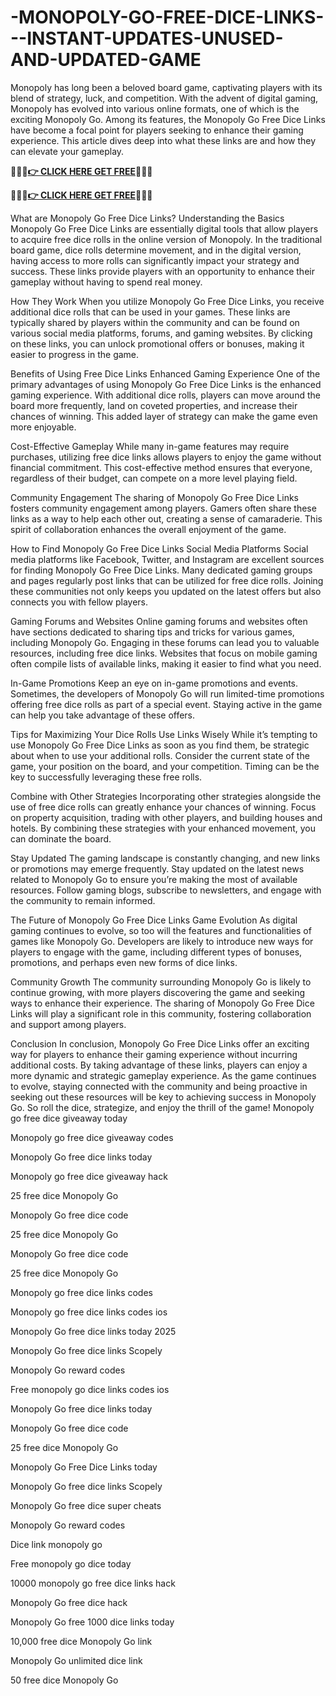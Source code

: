 # -MONOPOLY-GO-FREE-DICE-LINKS---INSTANT-UPDATES-UNUSED-AND-UPDATED-GAME

Monopoly has long been a beloved board game, captivating players with its blend of strategy, luck, and competition. With the advent of digital gaming, Monopoly has evolved into various online formats, one of which is the exciting Monopoly Go. Among its features, the Monopoly Go Free Dice Links have become a focal point for players seeking to enhance their gaming experience. This article dives deep into what these links are and how they can elevate your gameplay.



🎲🎲🎲**[👉 CLICK HERE GET FREE](https://tinyurl.com/yk4k8xwf)**🎲🎲🎲

🎲🎲🎲**[👉 CLICK HERE GET FREE](https://tinyurl.com/yk4k8xwf)**🎲🎲🎲



What are Monopoly Go Free Dice Links?
Understanding the Basics
Monopoly Go Free Dice Links are essentially digital tools that allow players to acquire free dice rolls in the online version of Monopoly. In the traditional board game, dice rolls determine movement, and in the digital version, having access to more rolls can significantly impact your strategy and success. These links provide players with an opportunity to enhance their gameplay without having to spend real money.

How They Work
When you utilize Monopoly Go Free Dice Links, you receive additional dice rolls that can be used in your games. These links are typically shared by players within the community and can be found on various social media platforms, forums, and gaming websites. By clicking on these links, you can unlock promotional offers or bonuses, making it easier to progress in the game.

Benefits of Using Free Dice Links
Enhanced Gaming Experience
One of the primary advantages of using Monopoly Go Free Dice Links is the enhanced gaming experience. With additional dice rolls, players can move around the board more frequently, land on coveted properties, and increase their chances of winning. This added layer of strategy can make the game even more enjoyable.

Cost-Effective Gameplay
While many in-game features may require purchases, utilizing free dice links allows players to enjoy the game without financial commitment. This cost-effective method ensures that everyone, regardless of their budget, can compete on a more level playing field.

Community Engagement
The sharing of Monopoly Go Free Dice Links fosters community engagement among players. Gamers often share these links as a way to help each other out, creating a sense of camaraderie. This spirit of collaboration enhances the overall enjoyment of the game.

How to Find Monopoly Go Free Dice Links
Social Media Platforms
Social media platforms like Facebook, Twitter, and Instagram are excellent sources for finding Monopoly Go Free Dice Links. Many dedicated gaming groups and pages regularly post links that can be utilized for free dice rolls. Joining these communities not only keeps you updated on the latest offers but also connects you with fellow players.

Gaming Forums and Websites
Online gaming forums and websites often have sections dedicated to sharing tips and tricks for various games, including Monopoly Go. Engaging in these forums can lead you to valuable resources, including free dice links. Websites that focus on mobile gaming often compile lists of available links, making it easier to find what you need.

In-Game Promotions
Keep an eye on in-game promotions and events. Sometimes, the developers of Monopoly Go will run limited-time promotions offering free dice rolls as part of a special event. Staying active in the game can help you take advantage of these offers.

Tips for Maximizing Your Dice Rolls
Use Links Wisely
While it’s tempting to use Monopoly Go Free Dice Links as soon as you find them, be strategic about when to use your additional rolls. Consider the current state of the game, your position on the board, and your competition. Timing can be the key to successfully leveraging these free rolls.

Combine with Other Strategies
Incorporating other strategies alongside the use of free dice rolls can greatly enhance your chances of winning. Focus on property acquisition, trading with other players, and building houses and hotels. By combining these strategies with your enhanced movement, you can dominate the board.

Stay Updated
The gaming landscape is constantly changing, and new links or promotions may emerge frequently. Stay updated on the latest news related to Monopoly Go to ensure you’re making the most of available resources. Follow gaming blogs, subscribe to newsletters, and engage with the community to remain informed.

The Future of Monopoly Go Free Dice Links
Game Evolution
As digital gaming continues to evolve, so too will the features and functionalities of games like Monopoly Go. Developers are likely to introduce new ways for players to engage with the game, including different types of bonuses, promotions, and perhaps even new forms of dice links.

Community Growth
The community surrounding Monopoly Go is likely to continue growing, with more players discovering the game and seeking ways to enhance their experience. The sharing of Monopoly Go Free Dice Links will play a significant role in this community, fostering collaboration and support among players.

Conclusion
In conclusion, Monopoly Go Free Dice Links offer an exciting way for players to enhance their gaming experience without incurring additional costs. By taking advantage of these links, players can enjoy a more dynamic and strategic gameplay experience. As the game continues to evolve, staying connected with the community and being proactive in seeking out these resources will be key to achieving success in Monopoly Go. So roll the dice, strategize, and enjoy the thrill of the game!
Monopoly go free dice giveaway today

Monopoly go free dice giveaway codes

Monopoly Go free dice links today

Monopoly go free dice giveaway hack

25 free dice Monopoly Go

Monopoly Go free dice code

25 free dice Monopoly Go

Monopoly Go free dice code

25 free dice Monopoly Go

Monopoly go free dice links codes

Monopoly go free dice links codes ios

Monopoly Go free dice links today 2025

Monopoly Go free dice links Scopely

Monopoly Go reward codes

Free monopoly go dice links codes ios

Monopoly Go free dice links today

Monopoly Go free dice code

25 free dice Monopoly Go

Monopoly Go Free Dice Links today

Monopoly Go free dice links Scopely

Monopoly Go free dice super cheats

Monopoly Go reward codes

Dice link monopoly go

Free monopoly go dice today

10000 monopoly go free dice links hack

Monopoly Go free dice hack

Monopoly Go free 1000 dice links today

10,000 free dice Monopoly Go link

Monopoly Go unlimited dice link

50 free dice Monopoly Go

